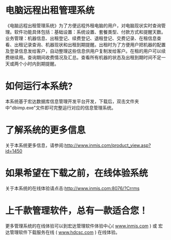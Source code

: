 # 电脑远程出租管理系统

《电脑远程出租管理系统》为了方便远程外租电脑的用户，对电脑现状实时查询管理。软件功能具体包括：基础设置：系统设置、套餐类型、付款方式和提醒天数。业务管理：机器信息、出租登记、续费登记、退租登记、交费记录、在租信息查看、出租记录查询、机器现状和出租到期提醒。出租时为了方便用户把机器的配置及登录信息发给客户，自动整理这些信息供用户复制发给客户。在租的用户可以续费继续用。查询期间收费情况及汇总。查看所有机器的状态及出租到期时间不足一天或两个小时内到期提醒。  

# 如何运行本系统?

本系统基于宏达数据库信息管理开发平台开发，下载后，双击文件夹中"dbimp.exe"文件即可完整运行对应的信息管理系统。

# 了解系统的更多信息

关于本系统更多信息，请参阅:http://www.inmis.com/product_view.asp?id=1450

# 如果希望在下载之前，在线体验系统

关于本系统的在线体验请点击:http://www.inmis.com:8076/?Crrms

# 上千款管理软件，总有一款适合您！

更多管理系统的在线体验可以到宏达管理软件体验中心( www.inmis.com ) 或 宏达管理软件下载服务在线 ( www.hdcsc.com ) 在线体验。

